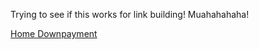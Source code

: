 Trying to see if this works for link building! Muahahahaha!

[Home Downpayment](https://homecapital.in)
